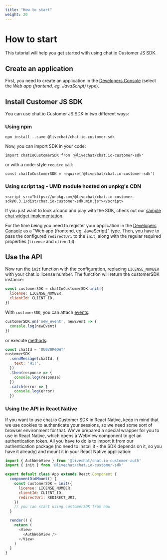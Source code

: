 ```yaml
---
title: "How to start"
weight: 20
---
```


# How to start

This tutorial will help you get started with using chat.io Customer JS SDK.

## Create an application

First, you need to create an application in the
[Developers Console](https://console.chat.io/) (select the _Web app (frontend, eg. JavaScript)_ type).

## Install Customer JS SDK

You can use chat.io Customer JS SDK in two different ways:

### Using npm

`npm install --save @livechat/chat.io-customer-sdk`

Now, you can import SDK in your code:

`import chatIoCustomerSDK from '@livechat/chat.io-customer-sdk'`

or with a node-style `require` call:

`const chatIoCustomerSDK = require('@livechat/chat.io-customer-sdk')`

### Using script tag - UMD module hosted on unpkg's CDN

`<script
src="https://unpkg.com/@livechat/chat.io-customer-sdk@0.3.1/dist/chat.io-customer-sdk.min.js"></script>`

If you just want to look around and play with the SDK, check out our
[sample chat widget implementation](https://codesandbox.io/s/rm3prxw88n).

<div class="callout type-warning">For the time being you need to register your application in the <a href="https://console.chat.io/" target="_blank">Developers Console</a>
as a "Web app (frontend, eg. JavaScript)" type. Then, you have to pass the configured <code>redirectUri</code> to the <code>init</code>, along with the regular required properties (<code>license</code> and <code>clientId</code>).</div>

## Use the API

Now run the `init` function with the configuration, replacing `LICENSE_NUMBER` with
your chat.io license number. The function will return the customerSDK instance:

```js
const customerSDK = chatIoCustomerSDK.init({
  license: LICENSE_NUMBER,
  clientId: CLIENT_ID,
})
```

With `customerSDK`, you can attach [events](#events):

```js
customerSDK.on('new_event', newEvent => {
  console.log(newEvent)
})
```

or execute [methods](#methods):

```js
const chatId = 'OU0V0P0OWT'
customerSDK
  .sendMessage(chatId, {
    text: 'Hi!',
  })
  .then(response => {
    console.log(response)
  })
  .catch(error => {
    console.log(error)
  })
```

### Using the API in React Native

If you want to use chat.io Customer SDK in React Native, keep in mind that we use cookies to authenticate your sessions, so we need some sort of browser
environment for that. We've prepared a special wrapper for you to use in React
Native, which opens a WebView component to get an authentication token. All you
have to do is to import it from our authentication package (no need to install
it - the SDK depends on it, so you have it already) and mount it in your
React Native application:

```js
import { AuthWebView } from '@livechat/chat.io-customer-auth'
import { init } from '@livechat/chat.io-customer-sdk'

export default class App extends React.Component {
  componentDidMount() {
    const customerSDK = init({
      license: LICENSE_NUMBER,
      clientId: CLIENT_ID,
      redirectUri: REDIRECT_URI,
    })
    // you can start using customerSDK from now
  }

  render() {
    return (
      <View>
        <AuthWebView />
      </View>
    )
  }
}
```